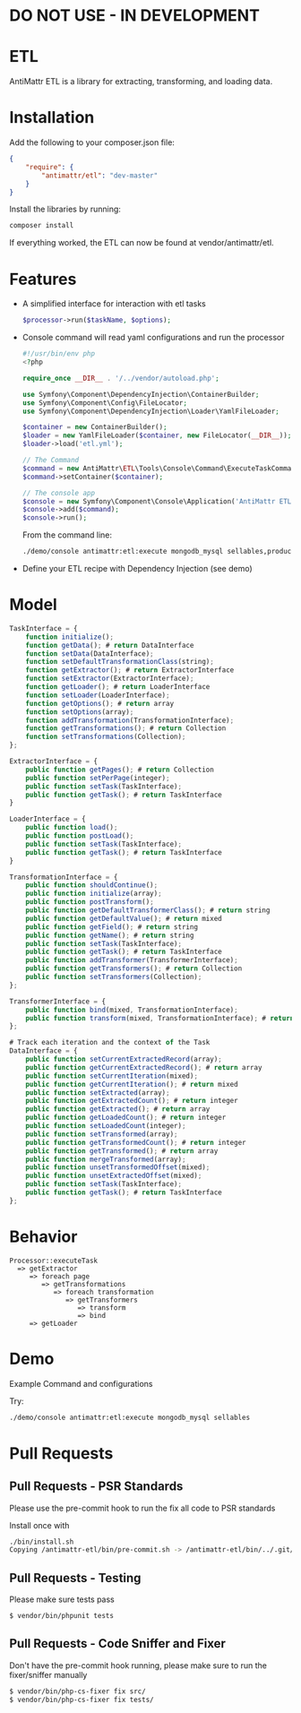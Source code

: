 # DO NOT USE - IN DEVELOPMENT

ETL
===

AntiMattr ETL is a library for extracting, transforming, and loading data.

Installation
============

Add the following to your composer.json file:

```json
{
    "require": {
        "antimattr/etl": "dev-master"
    }
}
```

Install the libraries by running:

```bash
composer install
```

If everything worked, the ETL can now be found at vendor/antimattr/etl.

Features
========

 * A simplified interface for interaction with etl tasks

   ```php
   $processor->run($taskName, $options);
   ```

 * Console command will read yaml configurations and run the processor

    ```php
    #!/usr/bin/env php
    <?php

    require_once __DIR__ . '/../vendor/autoload.php';

    use Symfony\Component\DependencyInjection\ContainerBuilder;
    use Symfony\Component\Config\FileLocator;
    use Symfony\Component\DependencyInjection\Loader\YamlFileLoader;

    $container = new ContainerBuilder();
    $loader = new YamlFileLoader($container, new FileLocator(__DIR__));
    $loader->load('etl.yml');

    // The Command
    $command = new AntiMattr\ETL\Tools\Console\Command\ExecuteTaskCommand();
    $command->setContainer($container);

    // The console app
    $console = new Symfony\Component\Console\Application('AntiMattr ETL', '1.0');
    $console->add($command);
    $console->run();
    ```

    From the command line:

    ```bash
    ./demo/console antimattr:etl:execute mongodb_mysql sellables,products
    ```

 * Define your ETL recipe with Dependency Injection (see demo)

Model
=====

```javascript
TaskInterface = {
    function initialize();
    function getData(); # return DataInterface
    function setData(DataInterface);
    function setDefaultTransformationClass(string);
    function getExtractor(); # return ExtractorInterface
    function setExtractor(ExtractorInterface);
    function getLoader(); # return LoaderInterface
    function setLoader(LoaderInterface);
    function getOptions(); # return array
    function setOptions(array);
    function addTransformation(TransformationInterface);
    function getTransformations(); # return Collection
    function setTransformations(Collection);
};

ExtractorInterface = {
    public function getPages(); # return Collection
    public function setPerPage(integer);
    public function setTask(TaskInterface);
    public function getTask(); # return TaskInterface
}

LoaderInterface = {
    public function load();
    public function postLoad();
    public function setTask(TaskInterface);
    public function getTask(); # return TaskInterface
}

TransformationInterface = {
    public function shouldContinue();
    public function initialize(array);
    public function postTransform();
    public function getDefaultTransformerClass(); # return string
    public function getDefaultValue(); # return mixed
    public function getField(); # return string
    public function getName(); # return string
    public function setTask(TaskInterface);
    public function getTask(); # return TaskInterface
    public function addTransformer(TransformerInterface);
    public function getTransformers(); # return Collection
    public function setTransformers(Collection);
};

TransformerInterface = {
    public function bind(mixed, TransformationInterface);
    public function transform(mixed, TransformationInterface); # return mixed
};

# Track each iteration and the context of the Task
DataInterface = {
    public function setCurrentExtractedRecord(array);
    public function getCurrentExtractedRecord(); # return array
    public function setCurrentIteration(mixed);
    public function getCurrentIteration(); # return mixed
    public function setExtracted(array);
    public function getExtractedCount(); # return integer
    public function getExtracted(); # return array
    public function getLoadedCount(); # return integer
    public function setLoadedCount(integer);
    public function setTransformed(array);
    public function getTransformedCount(); # return integer
    public function getTransformed(); # return array
    public function mergeTransformed(array);
    public function unsetTransformedOffset(mixed);
    public function unsetExtractedOffset(mixed);
    public function setTask(TaskInterface);
    public function getTask(); # return TaskInterface
};
```

Behavior
========

```text
Processor::executeTask
  => getExtractor
     => foreach page
        => getTransformations
           => foreach transformation
              => getTransformers
                 => transform
                 => bind
     => getLoader
```

Demo
====

Example Command and configurations

Try:

```bash
./demo/console antimattr:etl:execute mongodb_mysql sellables
```

Pull Requests
=============

Pull Requests - PSR Standards
-----------------------------

Please use the pre-commit hook to run the fix all code to PSR standards

Install once with

```bash
./bin/install.sh
Copying /antimattr-etl/bin/pre-commit.sh -> /antimattr-etl/bin/../.git/hooks/pre-commit
```

Pull Requests - Testing
-----------------------

Please make sure tests pass

```bash
$ vendor/bin/phpunit tests
```

Pull Requests - Code Sniffer and Fixer
--------------------------------------

Don't have the pre-commit hook running, please make sure to run the fixer/sniffer manually

```bash
$ vendor/bin/php-cs-fixer fix src/
$ vendor/bin/php-cs-fixer fix tests/
